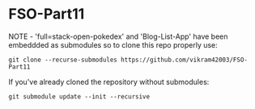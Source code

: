 # FSO-Part11

NOTE - 'full=stack-open-pokedex' and 'Blog-List-App' have been embeddded as submodules so to clone this repo properly use:

`git clone --recurse-submodules https://github.com/vikram42003/FSO-Part11`

If you've already cloned the repository without submodules:

`git submodule update --init --recursive`